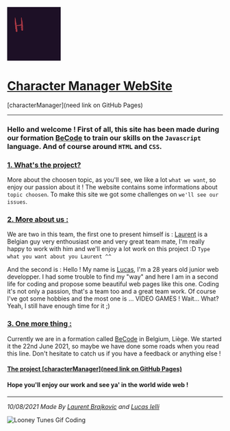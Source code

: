 <img src="/Images/helloworld.webp" width="125" height="125"/>

# <u>Character Manager WebSite</u>

[characterManager](need link on GitHub Pages)

---------

### Hello and welcome ! First of all, this site has been made during our formation [BeCode](https://becode.org/fr/apprendre/developpeur-web-junior/) to train our skills on the `Javascript` language. And of course around `HTML` and `CSS`.

### <u>1. What's the project?</u>

More about the choosen topic, as you'll see, we like a lot `what we want`, so enjoy our passion about it !
The website contains some informations about `topic choosen`.
To make this site we got some challenges on `we'll see our issues`.

### <u>2. More about us :</u>

We are two in this team, the first one to present himself is :
[Laurent](https://github.com/LaurentBrajkovic) is a Belgian guy very enthousiast one and very great team mate, I'm really happy to work with him and we'll enjoy a lot work on this project :D `Type what you want about you Laurent ^^`

And the second is :
Hello ! My name is [Lucas](https://github.com/LucasIelli), I'm a 28 years old junior web developper. I had some trouble to find my "way" and here I am in a second life for coding and propose some beautiful web pages like this one. Coding it's not only a passion, that's a team too and a great team work. Of course I've got some hobbies and the most one is ... VIDEO GAMES ! Wait... What? Yeah, I still have enough time for it ;)
### <u>3. One more thing :</u>
Currently we are in a formation called [BeCode](https://becode.org/fr/apprendre/developpeur-web-junior/) in Belgium, Liège. We started it the 22nd June 2021, so maybe we have done some roads when you read this line. Don't hesitate to catch us if you have a feedback or anything else !

#### <u>The project [characterManager](need link on GitHub Pages)</u>

#### Hope you'll enjoy our work and see ya' in the world wide web !

---------

*10/08/2021 Made By [Laurent Brajkovic](https://github.com/LaurentBrajkovic) and [Lucas Ielli](https://github.com/LucasIelli)*

![Looney Tunes Gif Coding](https://media.giphy.com/media/RbDKaczqWovIugyJmW/giphy.gif)
